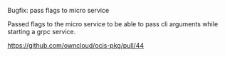 Bugfix: pass flags to micro service 

Passed flags to the micro service to be able to pass cli arguments while starting a grpc service.

<https://github.com/owncloud/ocis-pkg/pull/44>
